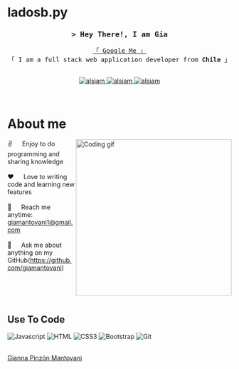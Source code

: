 # ladosb.py
<!--
<h2 align="center">
  Welcome to Gia's World!
  <img src="https://media.giphy.com/media/hvRJCLFzcasrR4ia7z/giphy.gif" width="28">
</h2>
-->

<!--
<p align="center">
  <a href="https://github.com/giamantovani"><img src="https://readme-typing-svg.herokuapp.com/?lines=Self%20Taught%20Programmer;Front%20End%20Developer;1.5%2B%20years%20of%20coding%20experience;Always%20learning%20new%20things&center=true&width=380&height=45"></a>
</p>

 -->

<!-- Intro  -->
<h3 align="center">
        <samp>&gt; Hey There!, I am Gia
        </b>
        </samp>
</h3>


<p align="center"> 
  <samp>
    <a href="https://www.google.com/search?q=Gia+Mantovani">「 Google Me 」</a>
    <br>
    「 I am a full stack web application developer from <b>Chile</b> 」
    <br>
    <br>
  </samp>
</p>

<p align="center">
 <a href="https://linkedin.com/in/giannamantovani" target="_blank">
  <img src="https://img.shields.io/badge/LinkedIn-0077B5?style=for-the-badge&logo=linkedin&logoColor=white" alt="alsiam"/>
 </a>        
 
 <a href="https://instagram.com/gia.mantovani" target="_blank">
  <img src="https://img.shields.io/badge/Instagram-fe4164?style=for-the-badge&logo=instagram&logoColor=white" alt="alsiam" />
 </a> 
 <a href="https://facebook.com/giapmantovani" target="_blank">
  <img src="https://img.shields.io/badge/Facebook-20BEFF?&style=for-the-badge&logo=facebook&logoColor=white" alt="alsiam"  />
  </a> 
</p>
<br />

<!-- About Section -->
 # About me
 
<p>
 <img align="right" width="350" src="/assets/programmer.gif" alt="Coding gif" />
  
 ✌️ &emsp; Enjoy to do programming and sharing knowledge <br/><br/>
 ❤️ &emsp; Love to writing code and learning new features<br/><br/>
 📧 &emsp; Reach me anytime: giamantovani1@gmail.com<br/><br/>
 💬 &emsp; Ask me about anything on my GitHub(https://github.com/giamantovani)

</p>

<br/>
<br/>
<br/>

## Use To Code

![Javascript](https://img.shields.io/badge/Javascript-F0DB4F?style=for-the-badge&labelColor=black&logo=javascript&logoColor=F0DB4F)
![HTML](https://img.shields.io/badge/HTML5-E34F26?style=for-the-badge&logo=html5&logoColor=white)
![CSS3](https://img.shields.io/badge/CSS3-1572B6?style=for-the-badge&logo=css3&logoColor=white)
![Bootstrap](https://img.shields.io/badge/Bootstrap-563D7C?style=for-the-badge&logo=bootstrap&logoColor=white)
![Git](https://img.shields.io/badge/Git-F05032?style=for-the-badge&logo=git&logoColor=white)

<br/>

 <div class="badge-base LI-profile-badge" data-locale="es_ES" data-size="medium" data-theme="light" data-type="HORIZONTAL" data-vanity="giannamantovani" data-version="v1"><a class="badge-base__link LI-simple-link" href="https://cl.linkedin.com/in/giannamantovani?trk=profile-badge">Gianna Pinzón Mantovani</a></div>

